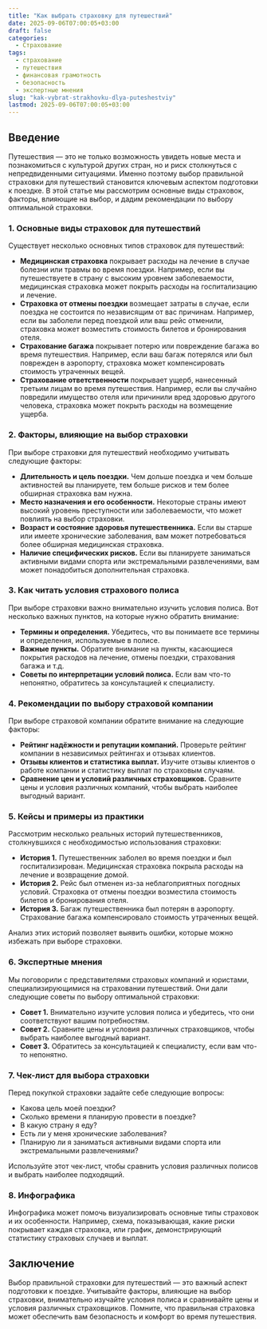 ```yaml
---
title: "Как выбрать страховку для путешествий"
date: 2025-09-06T07:00:05+03:00
draft: false
categories:
  - Страхование
tags:
  - страхование
  - путешествия
  - финансовая грамотность
  - безопасность
  - экспертные мнения
slug: "kak-vybrat-strakhovku-dlya-puteshestviy"
lastmod: 2025-09-06T07:00:05+03:00
---
```


## Введение

Путешествия — это не только возможность увидеть новые места и познакомиться с культурой других стран, но и риск столкнуться с непредвиденными ситуациями. Именно поэтому выбор правильной страховки для путешествий становится ключевым аспектом подготовки к поездке. В этой статье мы рассмотрим основные виды страховок, факторы, влияющие на выбор, и дадим рекомендации по выбору оптимальной страховки.

### 1. Основные виды страховок для путешествий

Существует несколько основных типов страховок для путешествий:

- **Медицинская страховка** покрывает расходы на лечение в случае болезни или травмы во время поездки. Например, если вы путешествуете в страну с высоким уровнем заболеваемости, медицинская страховка может покрыть расходы на госпитализацию и лечение.
- **Страховка от отмены поездки** возмещает затраты в случае, если поездка не состоится по независящим от вас причинам. Например, если вы заболели перед поездкой или ваш рейс отменили, страховка может возместить стоимость билетов и бронирования отеля.
- **Страхование багажа** покрывает потерю или повреждение багажа во время путешествия. Например, если ваш багаж потерялся или был поврежден в аэропорту, страховка может компенсировать стоимость утраченных вещей.
- **Страхование ответственности** покрывает ущерб, нанесенный третьим лицам во время путешествия. Например, если вы случайно повредили имущество отеля или причинили вред здоровью другого человека, страховка может покрыть расходы на возмещение ущерба.

### 2. Факторы, влияющие на выбор страховки

При выборе страховки для путешествий необходимо учитывать следующие факторы:

- **Длительность и цель поездки.** Чем дольше поездка и чем больше активностей вы планируете, тем больше рисков и тем более обширная страховка вам нужна.
- **Место назначения и его особенности.** Некоторые страны имеют высокий уровень преступности или заболеваемости, что может повлиять на выбор страховки.
- **Возраст и состояние здоровья путешественника.** Если вы старше или имеете хронические заболевания, вам может потребоваться более обширная медицинская страховка.
- **Наличие специфических рисков.** Если вы планируете заниматься активными видами спорта или экстремальными развлечениями, вам может понадобиться дополнительная страховка.

### 3. Как читать условия страхового полиса

При выборе страховки важно внимательно изучить условия полиса. Вот несколько важных пунктов, на которые нужно обратить внимание:

- **Термины и определения.** Убедитесь, что вы понимаете все термины и определения, используемые в полисе.
- **Важные пункты.** Обратите внимание на пункты, касающиеся покрытия расходов на лечение, отмены поездки, страхования багажа и т.д.
- **Советы по интерпретации условий полиса.** Если вам что-то непонятно, обратитесь за консультацией к специалисту.

### 4. Рекомендации по выбору страховой компании

При выборе страховой компании обратите внимание на следующие факторы:

- **Рейтинг надёжности и репутации компаний.** Проверьте рейтинг компании в независимых рейтингах и отзывах клиентов.
- **Отзывы клиентов и статистика выплат.** Изучите отзывы клиентов о работе компании и статистику выплат по страховым случаям.
- **Сравнение цен и условий различных страховщиков.** Сравните цены и условия различных компаний, чтобы выбрать наиболее выгодный вариант.

### 5. Кейсы и примеры из практики

Рассмотрим несколько реальных историй путешественников, столкнувшихся с необходимостью использования страховки:

- **История 1.** Путешественник заболел во время поездки и был госпитализирован. Медицинская страховка покрыла расходы на лечение и возвращение домой.
- **История 2.** Рейс был отменен из-за неблагоприятных погодных условий. Страховка от отмены поездки возместила стоимость билетов и бронирования отеля.
- **История 3.** Багаж путешественника был потерян в аэропорту. Страхование багажа компенсировало стоимость утраченных вещей.

Анализ этих историй позволяет выявить ошибки, которые можно избежать при выборе страховки.

### 6. Экспертные мнения

Мы поговорили с представителями страховых компаний и юристами, специализирующимися на страховании путешествий. Они дали следующие советы по выбору оптимальной страховки:

- **Совет 1.** Внимательно изучите условия полиса и убедитесь, что они соответствуют вашим потребностям.
- **Совет 2.** Сравните цены и условия различных страховщиков, чтобы выбрать наиболее выгодный вариант.
- **Совет 3.** Обратитесь за консультацией к специалисту, если вам что-то непонятно.

### 7. Чек-лист для выбора страховки

Перед покупкой страховки задайте себе следующие вопросы:

- Какова цель моей поездки?
- Сколько времени я планирую провести в поездке?
- В какую страну я еду?
- Есть ли у меня хронические заболевания?
- Планирую ли я заниматься активными видами спорта или экстремальными развлечениями?

Используйте этот чек-лист, чтобы сравнить условия различных полисов и выбрать наиболее подходящий.

### 8. Инфографика

Инфографика может помочь визуализировать основные типы страховок и их особенности. Например, схема, показывающая, какие риски покрывает каждая страховка, или график, демонстрирующий статистику страховых случаев и выплат.

## Заключение

Выбор правильной страховки для путешествий — это важный аспект подготовки к поездке. Учитывайте факторы, влияющие на выбор страховки, внимательно изучайте условия полиса и сравнивайте цены и условия различных страховщиков. Помните, что правильная страховка может обеспечить вам безопасность и комфорт во время путешествия.

